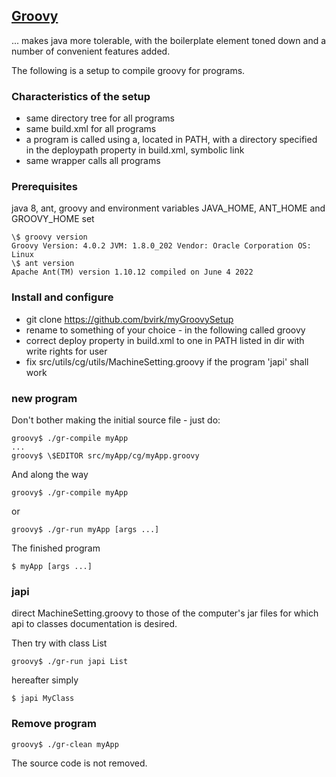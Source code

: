 ## [Groovy](https://en.wikipedia.org/wiki/Apache_Groovy)

... makes java more tolerable, with the boilerplate element toned down and a number of convenient features added.

The following is a setup to compile groovy for programs.

### Characteristics of the setup

- same directory tree for all programs
- same build.xml for all programs
- a program is called using a, located in PATH, with a directory specified in the deploypath property in build.xml, symbolic link
- same wrapper calls all programs

### Prerequisites

java 8, ant, groovy and environment variables JAVA_HOME, ANT_HOME and GROOVY_HOME  set

```
\$ groovy version
Groovy Version: 4.0.2 JVM: 1.8.0_202 Vendor: Oracle Corporation OS: Linux
\$ ant version
Apache Ant(TM) version 1.10.12 compiled on June 4 2022
```

### Install and configure

- git clone https://github.com/bvirk/myGroovySetup
- rename to something of your choice - in the following called groovy 
- correct deploy property in build.xml to one in PATH listed in dir with write rights for user
- fix src/utils/cg/utils/MachineSetting.groovy if the program 'japi' shall work

### new program
Don't bother making the initial source file - just do:

```
groovy$ ./gr-compile myApp
...
groovy$ \$EDITOR src/myApp/cg/myApp.groovy
```
And along the way
```
groovy$ ./gr-compile myApp
```
or
```
groovy$ ./gr-run myApp [args ...]
```
The finished program
```
$ myApp [args ...]
```

### japi
direct MachineSetting.groovy to those of the computer's jar files for which api to classes documentation is desired.

Then try with class List

```
groovy$ ./gr-run japi List
```

hereafter simply

```
$ japi MyClass

```

### Remove program

```
groovy$ ./gr-clean myApp
```

The source code is not removed.
 
